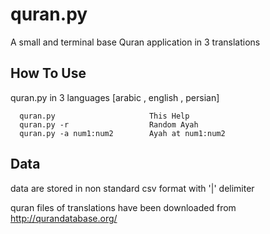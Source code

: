 
quran.py
========


A small and terminal base Quran application in 3 translations


How To Use
----------

  quran.py in 3 languages [arabic , english , persian]

      quran.py                     This Help
      quran.py -r                  Random Ayah 
      quran.py -a num1:num2        Ayah at num1:num2



Data
-----------

data are stored in non standard csv format with '|' delimiter 

quran files of translations have been downloaded from http://qurandatabase.org/
